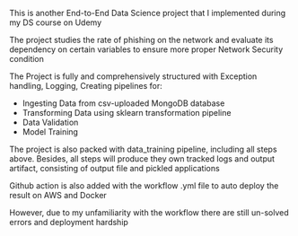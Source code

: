 This is another End-to-End Data Science project that I implemented during my DS course on Udemy

The project studies the rate of phishing on the network and evaluate its dependency on certain variables to ensure more proper Network Security condition

The Project is fully and comprehensively structured with Exception handling, Logging, Creating pipelines for:
  - Ingesting Data from csv-uploaded MongoDB database
  - Transforming Data using sklearn transformation pipeline
  - Data Validation
  - Model Training
    
The project is also packed with data_training pipeline, including all steps above.
Besides, all steps will produce they own tracked logs and output artifact, consisting of output file and pickled applications

Github action is also added with the workflow .yml file to auto deploy the result on AWS and Docker

However, due to my unfamiliarity with the workflow there are still un-solved errors and deployment hardship
